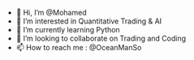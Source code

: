 - 👋 Hi, I’m @Mohamed
- 👀 I’m interested in Quantitative Trading & AI 
- 🌱 I’m currently learning Python
- 💞️ I’m looking to collaborate on Trading and Coding
- 📫 How to reach me : @OceanManSo

<!---
OceanManDiani/OceanManDiani is a ✨ special ✨ repository because its `README.md` (this file) appears on your GitHub profile.
You can click the Preview link to take a look at your changes.
--->
